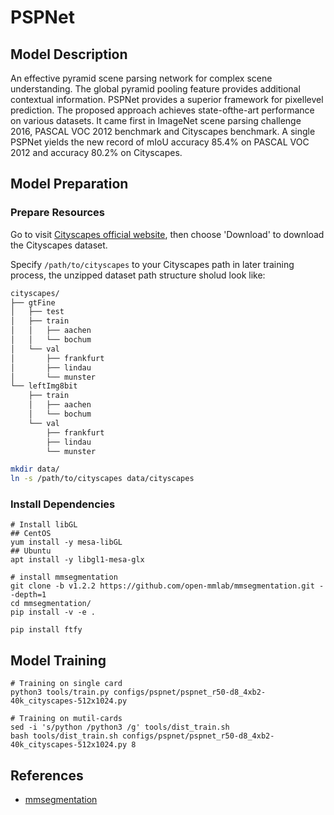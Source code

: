# PSPNet

## Model Description

An effective pyramid scene parsing network for complex scene understanding. The global pyramid pooling feature provides
additional contextual information. PSPNet provides a superior framework for pixellevel prediction. The proposed approach
achieves state-ofthe-art performance on various datasets. It came first in ImageNet scene parsing challenge 2016, PASCAL
VOC 2012 benchmark and Cityscapes benchmark. A single PSPNet yields the new record of mIoU accuracy 85.4% on PASCAL VOC
2012 and accuracy 80.2% on Cityscapes.

## Model Preparation

### Prepare Resources

Go to visit [Cityscapes official website](https://www.cityscapes-dataset.com/), then choose 'Download' to download the
Cityscapes dataset.

Specify `/path/to/cityscapes` to your Cityscapes path in later training process, the unzipped dataset path structure
sholud look like:

```bash
cityscapes/
├── gtFine
│   ├── test
│   ├── train
│   │   ├── aachen
│   │   └── bochum
│   └── val
│       ├── frankfurt
│       ├── lindau
│       └── munster
└── leftImg8bit
    ├── train
    │   ├── aachen
    │   └── bochum
    └── val
        ├── frankfurt
        ├── lindau
        └── munster
```

```bash
mkdir data/
ln -s /path/to/cityscapes data/cityscapes
```

### Install Dependencies

```shell
# Install libGL
## CentOS
yum install -y mesa-libGL
## Ubuntu
apt install -y libgl1-mesa-glx

# install mmsegmentation
git clone -b v1.2.2 https://github.com/open-mmlab/mmsegmentation.git --depth=1
cd mmsegmentation/
pip install -v -e .

pip install ftfy
```

## Model Training


```shell
# Training on single card
python3 tools/train.py configs/pspnet/pspnet_r50-d8_4xb2-40k_cityscapes-512x1024.py

# Training on mutil-cards
sed -i 's/python /python3 /g' tools/dist_train.sh
bash tools/dist_train.sh configs/pspnet/pspnet_r50-d8_4xb2-40k_cityscapes-512x1024.py 8
```

## References

- [mmsegmentation](https://github.com/open-mmlab/mmsegmentation)
